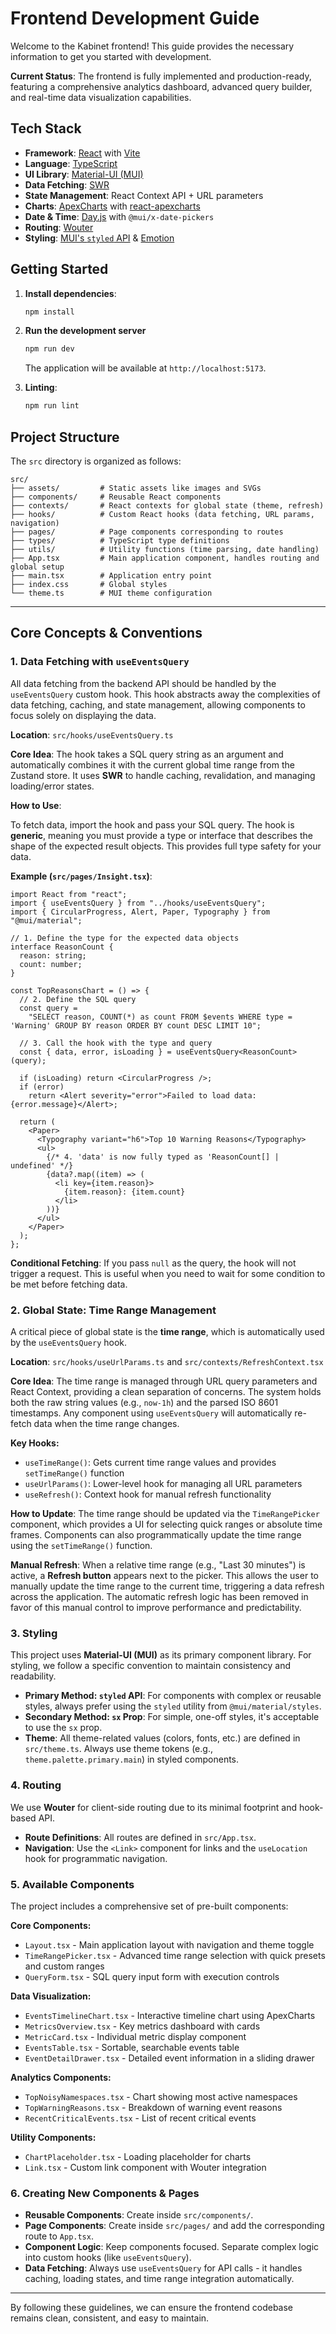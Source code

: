# Frontend Development Guide

Welcome to the Kabinet frontend! This guide provides the necessary information to get you started with development.

**Current Status**: The frontend is fully implemented and production-ready, featuring a comprehensive analytics dashboard, advanced query builder, and real-time data visualization capabilities.

## Tech Stack

- **Framework**: [React](https://reactjs.org/) with [Vite](https://vitejs.dev/)
- **Language**: [TypeScript](https://www.typescriptlang.org/)
- **UI Library**: [Material-UI (MUI)](https://mui.com/)
- **Data Fetching**: [SWR](https://swr.vercel.app/)
- **State Management**: React Context API + URL parameters
- **Charts**: [ApexCharts](https://apexcharts.com/) with [react-apexcharts](https://github.com/apexcharts/react-apexcharts)
- **Date & Time**: [Day.js](https://day.js.org/) with `@mui/x-date-pickers`
- **Routing**: [Wouter](https://github.com/molefrog/wouter)
- **Styling**: [MUI's `styled` API](https://mui.com/system/styled/) & [Emotion](https://emotion.sh/)

## Getting Started

1.  **Install dependencies**:
    ```bash
    npm install
    ```
2.  **Run the development server**

    ```bash
    npm run dev
    ```

    The application will be available at `http://localhost:5173`.

3.  **Linting**:
    ```bash
    npm run lint
    ```

## Project Structure

The `src` directory is organized as follows:

```
src/
├── assets/         # Static assets like images and SVGs
├── components/     # Reusable React components
├── contexts/       # React contexts for global state (theme, refresh)
├── hooks/          # Custom React hooks (data fetching, URL params, navigation)
├── pages/          # Page components corresponding to routes
├── types/          # TypeScript type definitions
├── utils/          # Utility functions (time parsing, date handling)
├── App.tsx         # Main application component, handles routing and global setup
├── main.tsx        # Application entry point
├── index.css       # Global styles
└── theme.ts        # MUI theme configuration
```

---

## Core Concepts & Conventions

### 1. Data Fetching with `useEventsQuery`

All data fetching from the backend API should be handled by the `useEventsQuery` custom hook. This hook abstracts away the complexities of data fetching, caching, and state management, allowing components to focus solely on displaying the data.

**Location**: `src/hooks/useEventsQuery.ts`

**Core Idea**: The hook takes a SQL query string as an argument and automatically combines it with the current global time range from the Zustand store. It uses **SWR** to handle caching, revalidation, and managing loading/error states.

**How to Use**:

To fetch data, import the hook and pass your SQL query. The hook is **generic**, meaning you must provide a type or interface that describes the shape of the expected result objects. This provides full type safety for your data.

**Example (`src/pages/Insight.tsx`)**:

```tsx
import React from "react";
import { useEventsQuery } from "../hooks/useEventsQuery";
import { CircularProgress, Alert, Paper, Typography } from "@mui/material";

// 1. Define the type for the expected data objects
interface ReasonCount {
  reason: string;
  count: number;
}

const TopReasonsChart = () => {
  // 2. Define the SQL query
  const query =
    "SELECT reason, COUNT(*) as count FROM $events WHERE type = 'Warning' GROUP BY reason ORDER BY count DESC LIMIT 10";

  // 3. Call the hook with the type and query
  const { data, error, isLoading } = useEventsQuery<ReasonCount>(query);

  if (isLoading) return <CircularProgress />;
  if (error)
    return <Alert severity="error">Failed to load data: {error.message}</Alert>;

  return (
    <Paper>
      <Typography variant="h6">Top 10 Warning Reasons</Typography>
      <ul>
        {/* 4. 'data' is now fully typed as 'ReasonCount[] | undefined' */}
        {data?.map((item) => (
          <li key={item.reason}>
            {item.reason}: {item.count}
          </li>
        ))}
      </ul>
    </Paper>
  );
};
```

**Conditional Fetching**: If you pass `null` as the query, the hook will not trigger a request. This is useful when you need to wait for some condition to be met before fetching data.

### 2. Global State: Time Range Management

A critical piece of global state is the **time range**, which is automatically used by the `useEventsQuery` hook.

**Location**: `src/hooks/useUrlParams.ts` and `src/contexts/RefreshContext.tsx`

**Core Idea**: The time range is managed through URL query parameters and React Context, providing a clean separation of concerns. The system holds both the raw string values (e.g., `now-1h`) and the parsed ISO 8601 timestamps. Any component using `useEventsQuery` will automatically re-fetch data when the time range changes.

**Key Hooks:**
- `useTimeRange()`: Gets current time range values and provides `setTimeRange()` function
- `useUrlParams()`: Lower-level hook for managing all URL parameters
- `useRefresh()`: Context hook for manual refresh functionality

**How to Update**: The time range should be updated via the `TimeRangePicker` component, which provides a UI for selecting quick ranges or absolute time frames. Components can also programmatically update the time range using the `setTimeRange()` function.

**Manual Refresh**: When a relative time range (e.g., "Last 30 minutes") is active, a **Refresh button** appears next to the picker. This allows the user to manually update the time range to the current time, triggering a data refresh across the application. The automatic refresh logic has been removed in favor of this manual control to improve performance and predictability.

### 3. Styling

This project uses **Material-UI (MUI)** as its primary component library. For styling, we follow a specific convention to maintain consistency and readability.

- **Primary Method: `styled` API**: For components with complex or reusable styles, always prefer using the `styled` utility from `@mui/material/styles`.
- **Secondary Method: `sx` Prop**: For simple, one-off styles, it's acceptable to use the `sx` prop.
- **Theme**: All theme-related values (colors, fonts, etc.) are defined in `src/theme.ts`. Always use theme tokens (e.g., `theme.palette.primary.main`) in styled components.

### 4. Routing

We use **Wouter** for client-side routing due to its minimal footprint and hook-based API.

- **Route Definitions**: All routes are defined in `src/App.tsx`.
- **Navigation**: Use the `<Link>` component for links and the `useLocation` hook for programmatic navigation.

### 5. Available Components

The project includes a comprehensive set of pre-built components:

**Core Components:**
- `Layout.tsx` - Main application layout with navigation and theme toggle
- `TimeRangePicker.tsx` - Advanced time range selection with quick presets and custom ranges
- `QueryForm.tsx` - SQL query input form with execution controls

**Data Visualization:**
- `EventsTimelineChart.tsx` - Interactive timeline chart using ApexCharts
- `MetricsOverview.tsx` - Key metrics dashboard with cards
- `MetricCard.tsx` - Individual metric display component
- `EventsTable.tsx` - Sortable, searchable events table
- `EventDetailDrawer.tsx` - Detailed event information in a sliding drawer

**Analytics Components:**
- `TopNoisyNamespaces.tsx` - Chart showing most active namespaces
- `TopWarningReasons.tsx` - Breakdown of warning event reasons
- `RecentCriticalEvents.tsx` - List of recent critical events

**Utility Components:**
- `ChartPlaceholder.tsx` - Loading placeholder for charts
- `Link.tsx` - Custom link component with Wouter integration

### 6. Creating New Components & Pages

- **Reusable Components**: Create inside `src/components/`.
- **Page Components**: Create inside `src/pages/` and add the corresponding route to `App.tsx`.
- **Component Logic**: Keep components focused. Separate complex logic into custom hooks (like `useEventsQuery`).
- **Data Fetching**: Always use `useEventsQuery` for API calls - it handles caching, loading states, and time range integration automatically.

---

By following these guidelines, we can ensure the frontend codebase remains clean, consistent, and easy to maintain.
